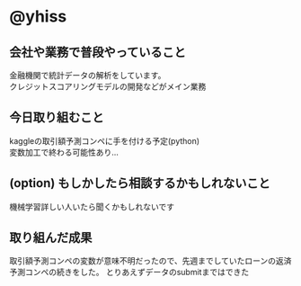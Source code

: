 # @yhiss

## 会社や業務で普段やっていること

金融機関で統計データの解析をしています。  
クレジットスコアリングモデルの開発などがメイン業務

## 今日取り組むこと

kaggleの取引額予測コンペに手を付ける予定(python)  
変数加工で終わる可能性あり...

## (option) もしかしたら相談するかもしれないこと  
機械学習詳しい人いたら聞くかもしれないです

## 取り組んだ成果

取引額予測コンペの変数が意味不明だったので、先週までしていたローンの返済予測コンペの続きをした。 
とりあえずデータのsubmitまではできた
